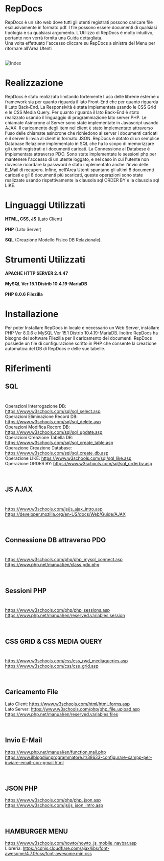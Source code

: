 # RepDocs

RepDocs è un sito web dove tutti gli utenti registrati possono caricare file esclusivamente in formato pdf.
I file possono essere documenti di qualsiasi tipologia e su qualsiasi argomento.
L'Utilizzo di RepDocs è molto intuitivo, pertanto non verrà fornita una Guida dettagliata.<br>
Una volta effettuato l'accesso cliccare su RepDocs a sinistra del Menu per ritornare all'Area Utenti<br><br>

![Index](https://user-images.githubusercontent.com/28182917/127782634-ebf674e0-15bd-49a6-8f2f-bdd66e53b87d.JPG)

# Realizzazione

RepDocs è stato realizzato limitando fortemente l'uso delle librerie esterne o framework sia per quanto riguarda il lato Front-End che per quanto riguarda il Lato Back-End.
La Responsività è stata implementata usando le CSS Grid e le CSS Media Query. Per quanto riguarda il lato Back-End è stato realizzato usando il linguaggio di programmazione lato server PHP. Le chiamate Asincrone al Server sono state implementate in Javascript usando AJAX. Il caricamento degli item nel client è stato implementato attraverso l'uso delle chiamate asincrone che richiedono al server i documenti caricati e il server li invia al client in formato JSON. RepDocs è dotato di un semplice Database Relazione implementato in SQL che ha lo scopo di memorizzare gli utenti registrati e i documenti caricati. La Connessione al Databese è implementata attraverso PDO. Sono state implementate le sessioni php per mantenere l'accesso di un utente loggato, e nel caso in cui l'utente non dovesse ricordare la password è stato implementato anche l'invio delle E_Mail di recupero. 
Infine, nell'Area Utenti spuntano gli ultimi 8 documenti caricati e gli 8 documenti più scaricati, queste operazioni sono state realizzate usando rispettivamente la clausola sql ORDER BY e la clausola sql LIKE.

# Linguaggi Utilizzati
<b>HTML, CSS, JS</b> (Lato Client) <br><br>
<b>PHP</b> (Lato Server) <br><br>
<b>SQL</b> (Creazione Modello Fisico DB Relazionale).

# Strumenti Utilizzati
<b>APACHE HTTP SERVER 2.4.47</b><br><br>
<b>MySQL Ver 15.1 Distrib 10.4.19-MariaDB</b><br><br>
<b>PHP 8.0.6</b>
<b>Filezilla</b><br>

# Installazione

Per poter Installare RepDocs in locale è necessario un Web Server, installare PHP Ver 8.0.6 e MySQL Ver 15.1 Distrib 10.4.19-MariaDB.
Inoltre RepDocs ha bisogno del software Filezilla per il caricamento dei documenti.
RepDocs possiede un file di configurazione scritto in PHP che consente la creazione automatica del DB di RepDocs e delle sue tabelle.

# Riferimenti

## SQL<br><br>
Operazioni Interrogazione DB: https://www.w3schools.com/sql/sql_select.asp<br>
Operazioni Eliminazione Record DB: https://www.w3schools.com/sql/sql_delete.asp<br>
Operazioni Modifica Record DB: https://www.w3schools.com/sql/sql_update.asp<br>
Operazioni Creazione Tabella DB: https://www.w3schools.com/sql/sql_create_table.asp<br>
Operazione Creazione Database: https://www.w3schools.com/sql/sql_create_db.asp<br>
Operazione LIKE: https://www.w3schools.com/sql/sql_like.asp<br>
Operazione ORDER BY: https://www.w3schools.com/sql/sql_orderby.asp<br><br><br> 

## JS AJAX<br><br>
https://www.w3schools.com/js/js_ajax_intro.asp<br>
https://developer.mozilla.org/en-US/docs/Web/Guide/AJAX<br><br><br>

## Connessione DB attraverso PDO<br><br>

https://www.w3schools.com/php/php_mysql_connect.asp<br>
https://www.php.net/manual/en/class.pdo.php<br><br><br>

## Sessioni PHP<br><br>

https://www.w3schools.com/php/php_sessions.asp<br>
https://www.php.net/manual/en/reserved.variables.session<br><br><br>

## CSS GRID & CSS MEDIA QUERY<br><br>

https://www.w3schools.com/css/css_rwd_mediaqueries.asp<br>
https://www.w3schools.com/css/css_grid.asp<br><br><br>

## Caricamento File

Lato Client: https://www.w3schools.com/html/html_forms.asp<br>
Lato Server: https://www.w3schools.com/php/php_file_upload.asp   https://www.php.net/manual/en/reserved.variables.files<br><br><br>

## Invio E-Mail

https://www.php.net/manual/en/function.mail.php<br>
https://www.ilblogdiunprogrammatore.it/38633-configurare-xampp-per-inviare-email-con-gmail.html<br><br><br>

## JSON PHP

https://www.w3schools.com/php/php_json.asp<br>
https://www.w3schools.com/js/js_json_intro.asp<br><br><br>

## HAMBURGER MENU

https://www.w3schools.com/howto/howto_js_mobile_navbar.asp<br>
Libreria: https://cdnjs.cloudflare.com/ajax/libs/font-awesome/4.7.0/css/font-awesome.min.css








